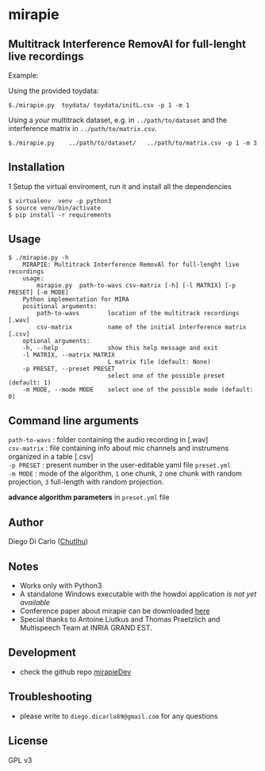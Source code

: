 # mirapie

## Multitrack Interference RemovAl for full-lenght live recordings

Example:

Using the provided toydata:

    $./mirapie.py  toydata/ toydata/initL.csv -p 1 -m 1

Using a _your_ multitrack dataset, e.g. in `../path/to/dataset` and the interference matrix in `../path/to/matrix.csv`.

    $./mirapie.py    ../path/to/dataset/   ../path/to/matrix.csv -p 1 -m 3

## Installation
1 Setup the virtual enviroment, run it and install all the dependencies

    $ virtualenv  venv -p python3
    $ source venv/bin/activate
    $ pip install -r requirements
## Usage

    $ ./mirapie.py -h
        MIRAPIE: Multitrack Interference RemovAl for full-lenght live recordings
        usage: 
            mirapie.py  path-to-wavs csv-matrix [-h] [-l MATRIX] [-p PRESET] [-m MODE]
        Python implementation for MIRA
        positional arguments:
            path-to-wavs        location of the multitrack recordings [.wav]
            csv-matrix          name of the initial interference matrix [.csv]
        optional arguments:
        -h, --help              show this help message and exit
        -l MATRIX, --matrix MATRIX   
                                L matrix file (default: None)
        -p PRESET, --preset PRESET
                                select one of the possible preset (default: 1)
        -m MODE, --mode MODE    select one of the possible mode (default: 0)
## Command line arguments
`path-to-wavs` : folder containing the audio recording in [.wav]  
`csv-matrix`   : file containing info about mic channels and instrumens organized in a table [.csv]  
`-p PRESET`    : present number in the user-editable yaml file `preset.yml`  
`-m MODE`      : mode of the algorithm, `1` one chunk, `2` one chunk with random projection, `3` full-length with random projection.  

__advance algorithm parameters__ in `preset.yml` file

## Author
Diego Di Carlo ([Chutlhu](https://github.com/Chutlhu))

## Notes
-  Works only with Python3
-  A standalone Windows executable with the howdoi application _is not yet available_
-  Conference paper about mirapie can be downloaded [here](https://hal.inria.fr/hal-01515971/file/gaussian-framework-interference.pdf)
-  Special thanks to Antoine Liutkus and Thomas Praetzlich and Multispeech Team at INRIA GRAND EST.

## Development
- check the github repo [mirapieDev](https://github.com/Chutlhu/mirapieDev)

## Troubleshooting
- please write to `diego.dicarlo89@gmail.com` for any questions

## License
GPL v3
